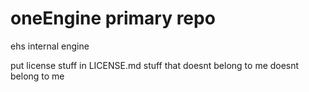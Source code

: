 oneEngine primary repo
======================

ehs internal engine


put license stuff in LICENSE.md
stuff that doesnt belong to me doesnt belong to me
